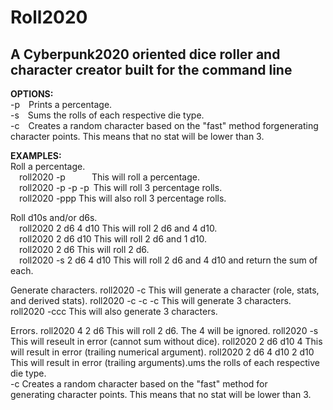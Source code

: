 # Roll2020
## A Cyberpunk2020 oriented dice roller and character creator built for the command line

**OPTIONS:**  
  -p&emsp;Prints a percentage.  
  -s&emsp;Sums the rolls of each respective die type.  
  -c&emsp;Creates a random character based on the "fast" method forgenerating character points. This means that no stat will be lower than 3.  

**EXAMPLES:**  
Roll a percentage.    
    &emsp;roll2020 -p&emsp;&emsp;&emsp;This will roll a percentage.  
    &emsp;roll2020 -p -p -p&ensp;This will roll 3 percentage rolls.  
    &emsp;roll2020 -ppp		This will also roll 3 percentage rolls.  

  Roll d10s and/or d6s.  
    &emsp;roll2020 2 d6 4 d10		This will roll 2 d6 and 4 d10.  
    &emsp;roll2020 2 d6 d10		This will roll 2 d6 and 1 d10.  
    &emsp;roll2020 2 d6		This will roll 2 d6.  
    &emsp;roll2020 -s 2 d6 4 d10	This will roll 2 d6 and 4 d10 and return the sum of each.  

  Generate characters.
    roll2020 -c			This will generate a character (role, stats, and derived stats).
    roll2020 -c -c -c		This will generate 3 characters.
    roll2020 -ccc		This will also generate 3 characters.

  Errors.
    roll2020 4 2 d6		This will roll 2 d6. The 4 will be ignored.
    roll2020 -s			This will reseult in error (cannot sum without dice).
    roll2020 2 d6 d10 4		This will result in error (trailing numerical argument).
    roll2020 2 d6 4 d10 2 d10	This will result in error (trailing arguments).ums the rolls of each respective die type.  
  -c    Creates a random character based on the "fast" method for  
        generating character points. This means that no stat will be lower than 3.  
